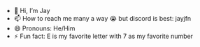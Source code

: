 - 👋 Hi, I’m Jay
- 📫 How to reach me many a way 😭 but discord is best: jayjfn
- 😄 Pronouns: He/Him
- ⚡ Fun fact: E is my favorite letter with 7 as my favorite number
